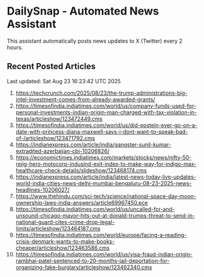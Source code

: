 # DailySnap - Automated News Assistant

This assistant automatically posts news updates to X (Twitter) every 2 hours.

## Recent Posted Articles

Last updated: Sat Aug 23 16:23:42 UTC 2025

1. https://techcrunch.com/2025/08/23/the-trump-administrations-big-intel-investment-comes-from-already-awarded-grants/
2. https://timesofindia.indiatimes.com/world/us/company-funds-used-for-personal-investments-indian-origin-man-charged-with-tax-violation-in-texas/articleshow/123472449.cms
3. https://timesofindia.indiatimes.com/world/us/did-epstein-ever-go-on-a-date-with-princess-diana-maxwell-says-i-dont-want-to-speak-bad-of-/articleshow/123471792.cms
4. https://indianexpress.com/article/india/gangster-sunil-kumar-extradited-azerbaijan-cbi-10206826/
5. https://economictimes.indiatimes.com/markets/stocks/news/nifty-50-rejig-hero-motocorp-indusind-exit-index-to-make-way-for-indigo-max-healthcare-check-details/slideshow/123468174.cms
6. https://indianexpress.com/article/india/latest-news-today-live-updates-world-india-cities-news-delhi-mumbai-bengaluru-08-23-2025-news-headlines-10206027/
7. https://www.thehindu.com/sci-tech/science/national-space-day-moon-ownership-laws-india-answers/article69967450.ece
8. https://timesofindia.indiatimes.com/world/us/uncalled-for-and-unsound-chicago-mayor-hits-out-at-donald-trumps-threat-to-send-in-national-guard-cites-crime-drop-legal-limits/articleshow/123464187.cms
9. https://timesofindia.indiatimes.com/world/europe/facing-a-reading-crisis-denmark-wants-to-make-books-cheaper/articleshow/123463586.cms
10. https://timesofindia.indiatimes.com/world/us/visa-fraud-indian-origin-rambhai-patel-sentenced-to-20-months-jail-deportation-for-organizing-fake-burglary/articleshow/123462340.cms
